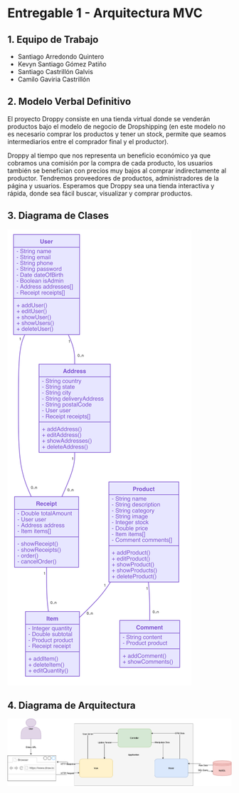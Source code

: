 # Entregable 1 - Arquitectura MVC

## 1. Equipo de Trabajo

- Santiago Arredondo Quintero
- Kevyn Santiago Gómez Patiño
- Santiago Castrillón Galvis
- Camilo Gaviria Castrillón

## 2. Modelo Verbal Definitivo

El proyecto Droppy consiste en una tienda virtual donde se venderán productos bajo el modelo de negocio de Dropshipping (en este modelo no es necesario comprar los productos y tener un stock, permite que seamos intermediarios entre el comprador final y el productor).

Droppy al tiempo que nos representa un beneficio económico ya que cobramos una  comisión por la compra de cada producto, los usuarios también se benefician con precios muy bajos al comprar indirectamente al productor. Tendremos proveedores de productos, administradores de la página y usuarios.  Esperamos que Droppy sea una tienda interactiva y rápida, donde sea fácil buscar, visualizar y comprar productos.

## 3. Diagrama de Clases

![class](droppy-class.png)

## 4. Diagrama de Arquitectura

![mvc](droppy-mvc.png)
